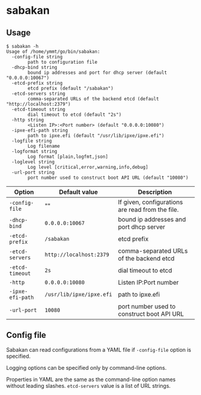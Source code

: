 sabakan
=======

Usage
-----

```console
$ sabakan -h
Usage of /home/ymmt/go/bin/sabakan:
  -config-file string
        path to configuration file
  -dhcp-bind string
        bound ip addresses and port for dhcp server (default "0.0.0.0:10067")
  -etcd-prefix string
        etcd prefix (default "/sabakan")
  -etcd-servers string
        comma-separated URLs of the backend etcd (default "http://localhost:2379")
  -etcd-timeout string
        dial timeout to etcd (default "2s")
  -http string
        <Listen IP>:<Port number> (default "0.0.0.0:10080")
  -ipxe-efi-path string
        path to ipxe.efi (default "/usr/lib/ipxe/ipxe.efi")
  -logfile string
        Log filename
  -logformat string
        Log format [plain,logfmt,json]
  -loglevel string
        Log level [critical,error,warning,info,debug]
  -url-port string
        port number used to construct boot API URL (default "10080")
```

Option            | Default value            | Description
------            | -------------            | -----------
`-config-file` | ""                       | If given, configurations are read from the file.
`-dhcp-bind`    | `0.0.0.0:10067`          | bound ip addresses and port dhcp server
`-etcd-prefix`   | `/sabakan`               | etcd prefix
`-etcd-servers`  | `http://localhost:2379`  | comma-separated URLs of the backend etcd
`-etcd-timeout`  | `2s`                     | dial timeout to etcd
`-http`          | `0.0.0.0:10080`          | Listen IP:Port number
`-ipxe-efi-path` | `/usr/lib/ipxe/ipxe.efi` | path to ipxe.efi
`-url-port`      | `10080`                  | port number used to construct boot API URL

Config file
-----------

Sabakan can read configurations from a YAML file if `-config-file` option is specified.

Logging options can be specified only by command-line options.

Properties in YAML are the same as the command-line option names without leading slashes.
`etcd-servers` value is a list of URL strings.
